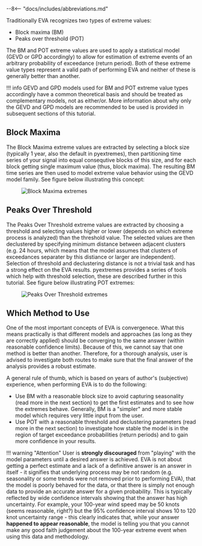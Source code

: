--8<-- "docs/includes/abbreviations.md"

Traditionally EVA recognizes two types of extreme values:

- Block maxima (BM)
- Peaks over threshold (POT)

The BM and POT extreme values are used to apply a statistical model
(GEVD or GPD accordingly) to allow for estimation of extreme events of an arbitrary
probability of exceedance (return period).
Both of these extreme value types represent a valid path of performing EVA and
neither of these is generally better than another.

!!! info
    GEVD and GPD models used for BM and POT extreme value types accordingly
    have a common theoretical basis and should be treated as complementary models,
    not as either/or. More information about why only the GEVD and GPD models
    are recommended to be used is provided in subsequent sections of this tutorial.

## Block Maxima
The Block Maxima extreme values are extracted by selecting a block size
(typically 1 year, also the default in pyextremes), then partitioning time series
of your signal into equal consequtive blocks of this size, and for each block getting
single maximum value (thus, block maxima). The resulting BM time series are then used
to model extreme value behavior using the GEVD model family.
See figure below illustrating this concept:

<figure>
  <img src="../../img/bm.png" alt="Block Maxima extremes"/>
</figure>

## Peaks Over Threshold
The Peaks Over Threshold extreme values are extracted by choosing a threshold
and selecting values higher or lower (depends on which extreme process is analyzed)
than the threshold value. The selected values are then declustered by specifying
minimum distance between adjacent clusters (e.g. 24 hours, which means that the model
assumes that clusters of exceedances separater by this distiance or larger are
independent). Selection of threshold and declustering distance is not a trivial task
and has a strong effect on the EVA results.
pyextremes provides a series of tools which help with threshold selection,
these are described further in this tutorial.
See figure below illustrating POT extremes:

<figure>
  <img src="../../img/pot.png" alt="Peaks Over Threshold extremes"/>
</figure>

## Which Method to Use
One of the most important concepts of EVA is convergenece. What this means practically
is that different models and approaches (as long as they are correctly applied)
should  be converging to the same answer (within reasonable confidence limits).
Because of this, we cannot say that one method is better than another.
Therefore, for a thorough analysis, user is advised to investigate both routes
to make sure that the final answer of the analysis provides a robust estimate.

A general rule of thumb, which is based on years of author's (subjective) experience,
when performing EVA is to do the following:

- Use BM with a reasonable block size to avoid capturing seasonality
(read more in the next section) to get the first estimates and to see how the extremes
behave. Generally, BM is a "simpler" and more stable model which requires very little
input from the user.
- Use POT with a reasonable threshold and declustering parameters
(read more in the next section) to investigate how stable the model is in the region
of target exceedance probabilities (return periods)
and to gain more confidence in your results.

!!! warning "Attention"
    User is **strongly discouraged** from "playing" with the model parameters until
    a desired answer is achieved. EVA is not about getting a perfect estimate
    and a lack of a definitive answer is an answer in itself - it signifies that
    underlying process may be not random
    (e.g. seasonality or some trends were not removed prior to performing EVA),
    that the model is poorly behaved for the data, or that there is simply not enough
    data to provide an accurate answer for a given probability.
    This is typically reflected by wide confidence intervals showing that the answer
    has high uncertainty. For example, your 100-year wind speed may be 50 knots
    (seems reasonable, right?) but the 95% confidence interval shows 10 to 120 knot
    uncertainty range - this clearly indicates that, while your answer
    **happened to appear reasonable**, the model is telling you that you cannot
    make any good faith judgement about the 100-year extreme event when using
    this data and methodology.
